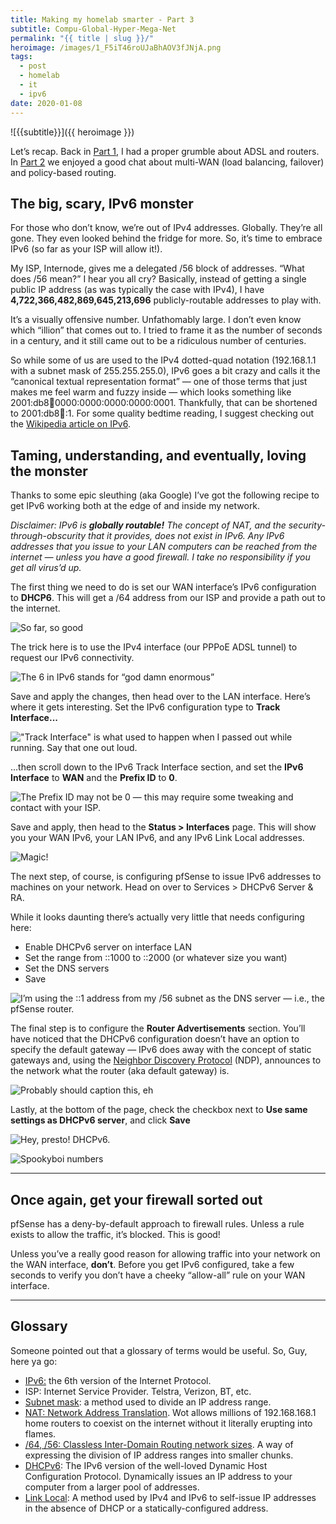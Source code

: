 ```yaml
---
title: Making my homelab smarter - Part 3
subtitle: Compu-Global-Hyper-Mega-Net
permalink: "{{ title | slug }}/"
heroimage: /images/1_F5iT46roUJaBhAOV3fJNjA.png
tags:
  - post
  - homelab
  - it
  - ipv6
date: 2020-01-08
---
```


![{{subtitle}}]({{ heroimage }})

Let’s recap. Back in [Part 1](/making-my-homelab-smarter-part-1), I had a proper grumble about ADSL and routers. In [Part 2](/making-my-homelab-smarter-part-2) we enjoyed a good chat about multi-WAN (load balancing, failover) and policy-based routing.

## The big, scary, IPv6 monster

For those who don’t know, we’re out of IPv4 addresses. Globally. They’re all gone. They even looked behind the fridge for more. So, it’s time to embrace IPv6 (so far as your ISP will allow it!).

My ISP, Internode, gives me a delegated /56 block of addresses. “What does /56 mean?” I hear you all cry? Basically, instead of getting a single public IP address (as was typically the case with IPv4), I have **4,722,366,482,869,645,213,696** publicly-routable addresses to play with.

It’s a visually offensive number. Unfathomably large. I don’t even know which “illion” that comes out to. I tried to frame it as the number of seconds in a century, and it still came out to be a ridiculous number of centuries.

So while some of us are used to the IPv4 dotted-quad notation (192.168.1.1 with a subnet mask of 255.255.255.0), IPv6 goes a bit crazy and calls it the “canonical textual representation format” — one of those terms that just makes me feel warm and fuzzy inside — which looks something like 2001:db8:1234:0000:0000:0000:0000:0001. Thankfully, that can be shortened to 2001:db8:1234::1. For some quality bedtime reading, I suggest checking out the [Wikipedia article on IPv6](https://en.wikipedia.org/wiki/IPv6_address).

## Taming, understanding, and eventually, loving the monster

Thanks to some epic sleuthing (aka Google) I’ve got the following recipe to get IPv6 working both at the edge of and inside my network.

*Disclaimer: IPv6 is **globally routable!** The concept of NAT, and the security-through-obscurity that it provides, does not exist in IPv6. Any IPv6 addresses that you issue to your LAN computers can be reached from the internet — unless you have a good firewall. I take no responsibility if you get all virus’d up.*

The first thing we need to do is set our WAN interface’s IPv6 configuration to **DHCP6**. This will get a /64 address from our ISP and provide a path out to the internet.

![So far, so good](/images/1_KIOqbpN_DiUfS5Xk98PrqA.png)

The trick here is to use the IPv4 interface (our PPPoE ADSL tunnel) to request our IPv6 connectivity.

![The 6 in IPv6 stands for “god damn enormous”](/images/1_Sw0YDnf5gPJSbIjM1VoGoA.png)

Save and apply the changes, then head over to the LAN interface. Here’s where it gets interesting. Set the IPv6 configuration type to **Track Interface...**

!["Track Interface" is what used to happen when I passed out while running. Say that one out loud.](/images/1_86QT4D8YTA-7Y5Sk_Vbt_Q.png)

...then scroll down to the IPv6 Track Interface section, and set the **IPv6 Interface** to **WAN** and the **Prefix ID** to **0**.

![The Prefix ID may not be 0 — this may require some tweaking and contact with your ISP.](/images/1_PqucCadu7X-4ZAcNumGFhQ.png)

Save and apply, then head to the **Status > Interfaces** page. This will show you your WAN IPv6, your LAN IPv6, and any IPv6 Link Local addresses.

![Magic!](/images/1_hZgDYaeBrvezuxnw4ozFAg.png)

The next step, of course, is configuring pfSense to issue IPv6 addresses to machines on your network. Head on over to Services > DHCPv6 Server & RA.

While it looks daunting there’s actually very little that needs configuring here:

* Enable DHCPv6 server on interface LAN
* Set the range from ::1000 to ::2000 (or whatever size you want)
* Set the DNS servers
* Save

![I’m using the ::1 address from my /56 subnet as the DNS server — i.e., the pfSense router.](/images/1_yMMvcM4ECmFpVGPRbYqjUA.png)

The final step is to configure the **Router Advertisements** section. You’ll have noticed that the DHCPv6 configuration doesn’t have an option to specify the default gateway — IPv6 does away with the concept of static gateways and, using the [Neighbor Discovery Protocol](https://en.wikipedia.org/wiki/Neighbor_Discovery_Protocol) (NDP), announces to the network what the router (aka default gateway) is.

![Probably should caption this, eh](/images/1_OXaSP4H123fBKGev11y0nQ.png)

Lastly, at the bottom of the page, check the checkbox next to **Use same settings as DHCPv6 server**, and click **Save**

![Hey, presto! DHCPv6.](/images/1_DcjQ3vTDFE-k7Q_PAatOPw.png)

![Spookyboi numbers](/images/1_F5iT46roUJaBhAOV3fJNjA.png)

---

## Once again, get your firewall sorted out

pfSense has a deny-by-default approach to firewall rules. Unless a rule exists to allow the traffic, it’s blocked. This is good!

Unless you’ve a really good reason for allowing traffic into your network on the WAN interface, **don’t**. Before you get IPv6 configured, take a few seconds to verify you don’t have a cheeky “allow-all” rule on your WAN interface.

---

## Glossary

Someone pointed out that a glossary of terms would be useful. So, Guy, here ya go:

* [IPv6:](https://en.wikipedia.org/wiki/IPv6) the 6th version of the Internet Protocol.
* ISP: Internet Service Provider. Telstra, Verizon, BT, etc.
* [Subnet mask](https://en.wikipedia.org/wiki/Subnetwork): a method used to divide an IP address range.
* [NAT: Network Address Translation](https://en.wikipedia.org/wiki/Network_address_translation). Wot allows millions of 192.168.168.1 home routers to coexist on the internet without it literally erupting into flames.
* [/64, /56: Classless Inter-Domain Routing network sizes](https://en.wikipedia.org/wiki/Classless_Inter-Domain_Routing). A way of expressing the division of IP address ranges into smaller chunks.
* [DHCPv6](https://en.wikipedia.org/wiki/Dynamic_Host_Configuration_Protocol): The IPv6 version of the well-loved Dynamic Host Configuration Protocol. Dynamically issues an IP address to your computer from a larger pool of addresses.
* [Link Local](https://en.wikipedia.org/wiki/Link-local_address): A method used by IPv4 and IPv6 to self-issue IP addresses in the absence of DHCP or a statically-configured address.

